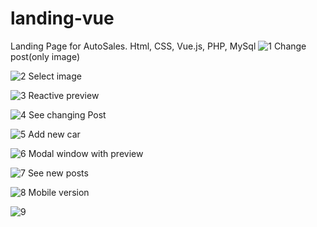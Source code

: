 # landing-vue
Landing Page for AutoSales. Html, CSS, Vue.js, PHP, MySql
![1](https://user-images.githubusercontent.com/46631604/83744187-6e8e9580-a664-11ea-82d1-4e2e79dc2a8f.png)
Change post(only image)

![2](https://user-images.githubusercontent.com/46631604/83744191-6fbfc280-a664-11ea-88a4-596a96810adc.png)
Select image

![3](https://user-images.githubusercontent.com/46631604/83744193-6fbfc280-a664-11ea-9c80-56cb27986489.png)
Reactive preview 

![4](https://user-images.githubusercontent.com/46631604/83744195-70585900-a664-11ea-90b6-2cbce6728d5f.png)
See changing Post

![5](https://user-images.githubusercontent.com/46631604/83744197-70585900-a664-11ea-923a-2f5c79b99da9.png)
Add new car

![6](https://user-images.githubusercontent.com/46631604/83744200-70f0ef80-a664-11ea-8f60-736f0efc75c6.png)
Modal window with preview

![7](https://user-images.githubusercontent.com/46631604/83744202-71898600-a664-11ea-8283-f62f438ca703.png)
See new posts

![8](https://user-images.githubusercontent.com/46631604/83744204-71898600-a664-11ea-8456-d0f783f4cb58.png)
Mobile version

![9](https://user-images.githubusercontent.com/46631604/83744206-72221c80-a664-11ea-9c62-20f575138690.png)
